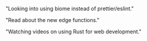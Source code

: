 "Looking into using biome instead of prettier/eslint."

"Read about the new edge functions."

"Watching videos on using Rust for web development."